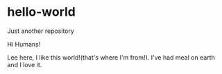 # hello-world
Just another repository

Hi Humans!

Lee here, I like this world!(that's where I'm from!).
I've had meal on earth and I love it.
